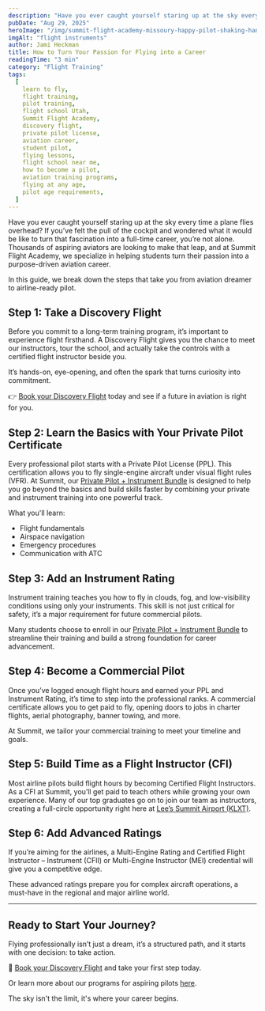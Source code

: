 ```yaml
---
description: "Have you ever caught yourself staring up at the sky every time a plane flies overhead? If you’ve felt the pull of the cockpit and wondered what it would be like to turn that fascination into a full-time career, you’re not alone. Thousands of aspiring aviators are looking to make that leap, and at Summit Flight Academy, we specialize in helping students turn their passion into a purpose-driven aviation career."
pubDate: "Aug 29, 2025"
heroImage: "/img/summit-flight-academy-missoury-happy-pilot-shaking-hands-with-flight-instructor-receiving-certificate.webp"
imgAlt: "flight instruments"
author: Jami Heckman
title: How to Turn Your Passion for Flying into a Career
readingTime: "3 min"
category: "Flight Training"
tags:
  [
    learn to fly,
    flight training,
    pilot training,
    flight school Utah,
    Summit Flight Academy,
    discovery flight,
    private pilot license,
    aviation career,
    student pilot,
    flying lessons,
    flight school near me,
    how to become a pilot,
    aviation training programs,
    flying at any age,
    pilot age requirements,
  ]
---
```


Have you ever caught yourself staring up at the sky every time a plane flies overhead? If you’ve felt the pull of the cockpit and wondered what it would be like to turn that fascination into a full-time career, you’re not alone. Thousands of aspiring aviators are looking to make that leap, and at Summit Flight Academy, we specialize in helping students turn their passion into a purpose-driven aviation career.

In this guide, we break down the steps that take you from aviation dreamer to airline-ready pilot.

## Step 1: Take a Discovery Flight

Before you commit to a long-term training program, it’s important to experience flight firsthand. A Discovery Flight gives you the chance to meet our instructors, tour the school, and actually take the controls with a certified flight instructor beside you.

It’s hands-on, eye-opening, and often the spark that turns curiosity into commitment.

👉 [Book your Discovery Flight](https://www.flightcircle.com/shop/325431594e72/4000002368) today and see if a future in aviation is right for you.

## Step 2: Learn the Basics with Your Private Pilot Certificate

Every professional pilot starts with a Private Pilot License (PPL). This certification allows you to fly single-engine aircraft under visual flight rules (VFR). At Summit, our [Private Pilot + Instrument Bundle](/flight-programs/private-pilot-instrument-bundle) is designed to help you go beyond the basics and build skills faster by combining your private and instrument training into one powerful track.

What you'll learn:

- Flight fundamentals
- Airspace navigation
- Emergency procedures
- Communication with ATC

## Step 3: Add an Instrument Rating

Instrument training teaches you how to fly in clouds, fog, and low-visibility conditions using only your instruments. This skill is not just critical for safety, it’s a major requirement for future commercial pilots.

Many students choose to enroll in our [Private Pilot + Instrument Bundle](/flight-programs/private-pilot-instrument-bundle) to streamline their training and build a strong foundation for career advancement.

## Step 4: Become a Commercial Pilot

Once you’ve logged enough flight hours and earned your PPL and Instrument Rating, it’s time to step into the professional ranks. A commercial certificate allows you to get paid to fly, opening doors to jobs in charter flights, aerial photography, banner towing, and more.

At Summit, we tailor your commercial training to meet your timeline and goals.

## Step 5: Build Time as a Flight Instructor (CFI)

Most airline pilots build flight hours by becoming Certified Flight Instructors. As a CFI at Summit, you’ll get paid to teach others while growing your own experience. Many of our top graduates go on to join our team as instructors, creating a full-circle opportunity right here at [Lee’s Summit Airport (KLXT)](/new-to-flying).

## Step 6: Add Advanced Ratings

If you’re aiming for the airlines, a Multi-Engine Rating and Certified Flight Instructor – Instrument (CFII) or Multi-Engine Instructor (MEI) credential will give you a competitive edge.

These advanced ratings prepare you for complex aircraft operations, a must-have in the regional and major airline world.

---

## Ready to Start Your Journey?

Flying professionally isn’t just a dream, it’s a structured path, and it starts with one decision: to take action.

🚀 [Book your Discovery Flight](https://www.flightcircle.com/shop/325431594e72/4000002368) and take your first step today.

Or learn more about our programs for aspiring pilots [here](/new-to-flying).

The sky isn't the limit, it's where your career begins.
